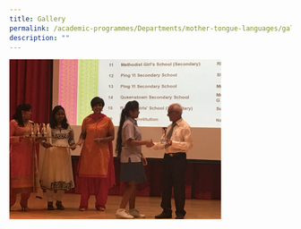 ```yaml
---
title: Gallery
permalink: /academic-programmes/Departments/mother-tongue-languages/gallery/permalink
description: ""
---
```

<img src="/images/mtl1.png" style="width:75%">